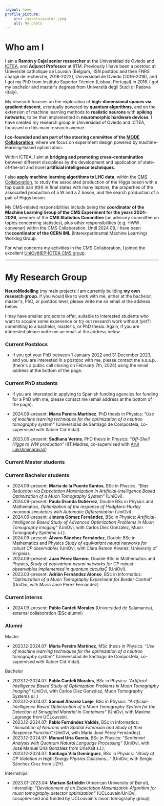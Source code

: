 ```yaml
---
layout: home
profile_picture:
    src: /assets/avatar.jpeg
    alt: My photo
---
```


# Who am I

I am a **Ramón y Cajal senior researcher** at the Universidad de Oviedo and [ICTEA](https://ictea.uniovi.es/), and **Adjunct Professor** at IITM. Previously I have been a postdoc at Université catholique de Louvain (Belgium, IISN postdoc and then FNRS chargé de recherche, 2018-2022), Universidad de Oviedo (2016-2018), and I got my PhD from Instituto Superior Técnico (Lisboa, Portugal) in 2016. I got my bachelor and master's degrees from Università degli Studi di Padova (Italy).

My research focuses on the exploration of **high-dimensional spaces via gradient descent**, eventually powered by **quantum algorithms**, and on the extension of machine learning methods to **realistic neurons** with **spiking networks**, to be then implemented in **neuromorphic hardware devices**. I have created my research group in Universidad of Oviedo and ICTEA, focussed on this main research avenue.

**I co-founded and am part of the steering committee of the [MODE Collaboration](https://mode-collaboration.github.io/)**, where we focus on experiment design powered by machine-learning-based optimization.

Within ICTEA, I aim at **bridging and promoting cross-contamination** between different disciplines by the development and application of state-of-the-art and novel **artificial intelligence techniques**.

I also **apply machine learning algorithms to LHC data**, within the [CMS Collaboration](https://cms.cern/collaboration), to study the associated production of the Higgs boson with a top quark pair (ttH) in final states with many leptons, the properties of the associated production of a W and a Z boson, and the search production of a pair of Higgs boson.

My CMS-related responsibilities include being the **coordinator of the Machine Learning Group of the CMS Experiment for the years 2024-2026**, member of the **CMS Statistics Committee** (an advisory committee on topics concerning statistics), plus other responsibilities (e.g. HWW convener) within the CMS Collaboration. Until 2024.09, I have been the**coordinator of the CERN IML** (Interexperimental Machine Learning) Working Group.

For what concerns my activities in the CMS Collaboration, I joined the excellent [UniOviHEP-ICTEA CMS group](https://www.hep.uniovi.es/).

***

# My Research Group

**NeuroModelling** (my main project): I am currently building **my own research group**. If you would like to work with me, either at the bachelor, master's, PhD, or postdoc level, please write me an email at the address below.

I may have smaller projects to offer, suitable to interested students who want to acquire some experience or try out research work without (yet?) committing to a bachelor, master's, or PhD thesis. Again, if you are interested please write me an email at the address below.

### Current Postdocs

- If you got your PhD between 1 January 2022 and 31 December 2023, and you are interested in a postdoc with me, please contact me a.s.a.p. (there's a public call closing on February 7th, 2024) using the email address at the bottom of the page.

### Current PhD students

- If you are interested in applying to Spanish funding agencies for funding for a PhD with me, please contact me (email address at the bottom of the page).

- 2024.09-present: **María Pereira Martínez**, PhD thesis in Physics: *"Use of machine learning techniques for the optimization of a neutron tomography system"* (Universidad de Santiago de Compostela, co-supervised with Xabier Cid Vidal).
- 2023.06-present: **Sadhana Verma**, PhD thesis in Physics: *"Off-Shell Higgs to WW production"* (IIT Madras, co-supervised with [Arul Lakshminarayan](https://physics.iitm.ac.in/~arul/))

### Current Master students

### Current Bachelor students


- 2024.09-present: **Marta de la Puente Santos**, BSc in Physics, *"Bias Reduction via Expectation Maximization in Artificial-Intelligence Based Optimization of a Muon Tomography System"* (UniOvi).
- 2024.09-present: **Paula Granda Gutiérrez**, Double BSc in Physics and Mathematics, *Optimization of the response of Hodgkins-Huxley neuronal simulators with Automatic Differentiation* (UniOvi).
- 2024.09-present: **Jimena Gómez Fernández**, BSc in Physics: *Artificial-Intelligence Based Study of Advanced Optimization Problems in Muon Tomography Imaging"* (UniOvi, with Carlos Díez González, Muon Tomography Systems s.l.).
- 2024.09-present: **Álvaro Sánchez Fernández**, Double BSc in Mathematics and Physics *Study of equivariant neural networks for robust CP observables* (UniOvi, with Clara Ramón Álvarez, University of Virginia).
- 2024.09-present: **Juan Pérez Barrero**, Double BSc in Mathematics and Physics, *Study of equivariant neural networks for CP robust observables implemented in quantum circuitsÇ* (UniOvi).
- 2023.03-present: **Adrián Fernández Alonso**, BSc in Informatics: *"Optimization of a Muon Tomography Experiment for Border Control"* (UniOvi, with María José Pérez Fernández).

### Current interns

- 2024.09-present: **Pablo Canteli Morales** (Universidad de Salamanca), external collaboration (BSc alumni)
       
### Alumni

Master
- 2023.12-2024.07: **María Pereira Martínez**, MSc thesis in Physics: *"Use of machine learning techniques for the optimization of a neutron tomography system"* (Universidad de Santiago de Compostela, co-supervised with Xabier Cid Vidal).

Bachelor
- 2023.12-2024.07: **Pablo Canteli Morales**, BSc in Physics: *"Artificial-Intelligence Based Study of Optimization Problems in Muon Tomography Imaging"* (UniOvi, with Carlos Díez González, Muon Tomography Systems s.l.)
- 2023.12-2024.07: **Samuel Álvarez Lueje**, BSc in Physics: *"Artificial-Intelligence Based Optimization of a Muon Tomography System for the Detection of Smuggled Material in Containers"* (UniOvi, with Maxime Lagrange from UCLouvain).
- 2023.12-2024.07: **Pablo Fernández Valdés**, BSc in Informatics: *"Simulation of Neurons with Spatial Extension and Study of their Response Function"* (UniOvi, with María José Pérez Fernández).
- 2023.12-2024.07: **Manuel Uría García**, BSc in Physics: *"Sentiment Analysis with Quantum Natural Language Processing"* (UniOvi, with José Manuel Uría González from UriaXait s.l.).
- 2023.12-2024.07: **Santiago Vila Domínguez**, BSc in Physics: *"Study of CP Violation in High-Energy Physics Collisions..."* (UniOvi, with Sergio Sánchez Cruz from UZH).
<!-- - 2023.12-present: **Nicolás Lozano García**, BSc in Informatics: *"Simulation of Neurons with Spatial Extension and Study of their Response Function"* (UniOvi, with María José Pérez Fernández) -->
Internships
- 2023.01-2023.04: **Mariam Safieldin** (American University of Beirut), internship: "*Development of an Expectation Maximization Algorithm for muon tomography detector optimization"* (UCLouvain/UniOvi, cosupervised and funded by UCLouvain's muon tomography group)
